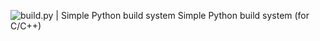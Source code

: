 ![build.py | Simple Python build system](http://forhadahmed.net/github/build-py-logo.png)
Simple Python build system (for C/C++)
